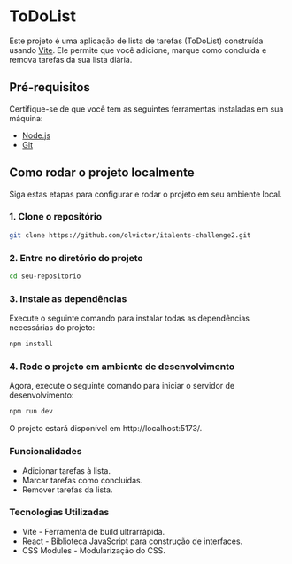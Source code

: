 # ToDoList 

Este projeto é uma aplicação de lista de tarefas (ToDoList) construída usando [Vite](https://vitejs.dev/). Ele permite que você adicione, marque como concluída e remova tarefas da sua lista diária.

## Pré-requisitos

Certifique-se de que você tem as seguintes ferramentas instaladas em sua máquina:

- [Node.js](https://nodejs.org/)
- [Git](https://git-scm.com/)

## Como rodar o projeto localmente

Siga estas etapas para configurar e rodar o projeto em seu ambiente local.

### 1. Clone o repositório

```bash
git clone https://github.com/olvictor/italents-challenge2.git
```

### 2. Entre no diretório do projeto

```bash
cd seu-repositorio
```

### 3. Instale as dependências
Execute o seguinte comando para instalar todas as dependências necessárias do projeto:
```bash
npm install
```

### 4. Rode o projeto em ambiente de desenvolvimento
Agora, execute o seguinte comando para iniciar o servidor de desenvolvimento:
```bash
npm run dev
```
O projeto estará disponível em http://localhost:5173/.



### Funcionalidades
- Adicionar tarefas à lista.
- Marcar tarefas como concluídas.
- Remover tarefas da lista.

### Tecnologias Utilizadas
- Vite - Ferramenta de build ultrarrápida.
- React - Biblioteca JavaScript para construção de interfaces.
- CSS Modules - Modularização do CSS.
